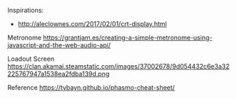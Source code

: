 Inspirations:
- http://aleclownes.com/2017/02/01/crt-display.html



Metronome
https://grantjam.es/creating-a-simple-metronome-using-javascript-and-the-web-audio-api/

Loadout Screen
https://clan.akamai.steamstatic.com/images/37002678/9d054432c6e3a32225767947a1538ea2fdba139d.png

Reference
https://tybayn.github.io/phasmo-cheat-sheet/
